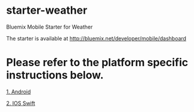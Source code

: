 # starter-weather
Bluemix Mobile Starter for Weather 

The starter is available at http://bluemix.net/developer/mobile/dashboard

# Please refer to the platform specific instructions below.

[1. Android](android/README.md)

[2. IOS Swift](ios_swift/README.md)
